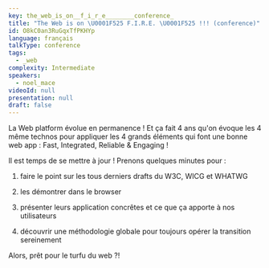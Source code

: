 ```yaml
---
key: the_web_is_on__f_i_r_e________conference_
title: "The Web is on \U0001F525 F.I.R.E. \U0001F525 !!! (conference)"
id: O8kC0an3RuGqxTfPKHYp
language: français
talkType: conference
tags:
  - _web
complexity: Intermediate
speakers:
  - noel_mace
videoId: null
presentation: null
draft: false
---
```

La Web platform évolue en permanence ! Et ça fait 4 ans qu'on évoque les 4 même technos pour appliquer les 4 grands éléments qui font une bonne web app : Fast, Integrated, Reliable & Engaging !

Il est temps de se mettre à jour ! Prenons quelques minutes pour :

 1. faire le point sur les tous derniers drafts du W3C, WICG et WHATWG

 2. les démontrer dans le browser

 3. présenter leurs application concrêtes et ce que ça apporte à nos utilisateurs

 4. découvrir une méthodologie globale pour toujours opérer la transition sereinement

Alors, prêt pour le turfu du web ?!